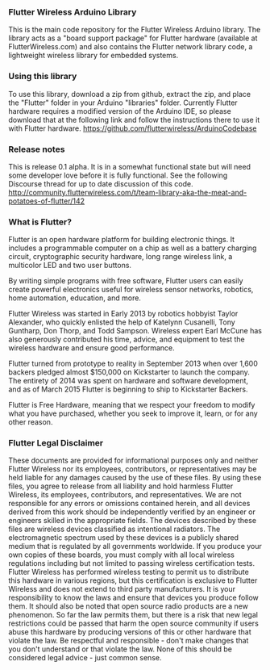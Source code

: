 ### Flutter Wireless Arduino Library

This is the main code repository for the Flutter Wireless Arduino library. The library acts as a "board support package" for Flutter hardware (available at FlutterWireless.com) and also contains the Flutter network library code, a lightweight wireless library for embedded systems.

### Using this library
To use this library, download a zip from github, extract the zip, and place the "Flutter" folder in your Arduino "libraries" folder. Currently Flutter hardware requires a modified version of the Arduino IDE, so please download that at the following link and follow the instructions there to use it with Flutter hardware.
https://github.com/flutterwireless/ArduinoCodebase

### Release notes
This is release 0.1 alpha. It is in a somewhat functional state but will need some developer love before it is fully functional.
See the following Discourse thread for up to date discussion of this code.
http://community.flutterwireless.com/t/team-library-aka-the-meat-and-potatoes-of-flutter/142

### What is Flutter?

Flutter is an open hardware platform for building electronic things. It includes a programmable computer on a chip as well as a battery charging circuit, cryptographic security hardware, long range wireless link, a multicolor LED and two user buttons.

By writing simple programs with free software, Flutter users can easily create powerful electronics useful for wireless sensor networks, robotics, home automation, education, and more.

Flutter Wireless was started in Early 2013 by robotics hobbyist Taylor Alexander, who quickly enlisted the help of Katelynn Cusanelli, Tony Guntharp, Don Thorp, and Todd Sampson. Wireless expert Earl McCune has also generously contributed his time, advice, and equipment to test the wireless hardware and ensure good performance.

Flutter turned from prototype to reality in September 2013 when over 1,600 backers pledged almost $150,000 on Kickstarter to launch the company. The entirety of 2014 was spent on hardware and software development, and as of March 2015 Flutter is beginning to ship to Kickstarter Backers.

Flutter is Free Hardware, meaning that we respect your freedom to modify what you have purchased, whether you seek to improve it, learn, or for any other reason.

### Flutter Legal Disclaimer
These documents are provided for informational purposes only and neither Flutter Wireless nor its employees, contributors, or representatives may be held liable for any damages caused by the use of these files. By using these files, you agree to release from all liability and hold harmless Flutter Wireless, its employees, contributors, and representatives. We are not responsible for any errors or omissions contained herein, and all devices derived from this work should be independently verified by an engineer or engineers skilled in the appropriate fields.
The devices described by these files are wireless devices classified as intentional radiators. The electromagnetic spectrum used by these devices is a publicly shared medium that is regulated by all governments worldwide. If you produce your own copies of these boards, you must comply with all local wireless regulations including but not limited to passing wireless certification tests. Flutter Wireless has performed wireless testing to permit us to distribute this hardware in various regions, but this certification is exclusive to Flutter Wireless and does not extend to third party manufacturers. It is your responsibility to know the laws and ensure that devices you produce follow them.
It should also be noted that open source radio products are a new phenomenon. So far the law permits them, but there is a risk that new legal restrictions could be passed that harm the open source community if users abuse this hardware by producing versions of this or other hardware that violate the law. Be respectful and responsible - don't make changes that you don't understand or that violate the law. None of this should be considered legal advice - just common sense.
